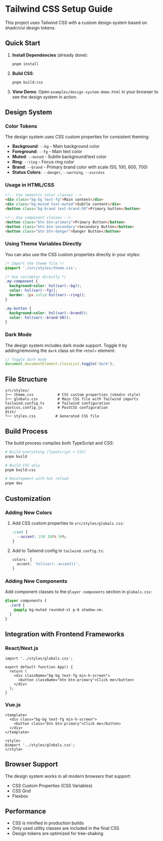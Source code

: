 # Tailwind CSS Setup Guide

This project uses Tailwind CSS with a custom design system based on shadcn/ui design tokens.

## Quick Start

1. **Install Dependencies** (already done):
   ```bash
   pnpm install
   ```

2. **Build CSS**:
   ```bash
   pnpm build:css
   ```

3. **View Demo**:
   Open `examples/design-system-demo.html` in your browser to see the design system in action.

## Design System

### Color Tokens

The design system uses CSS custom properties for consistent theming:

- **Background**: `--bg` - Main background color
- **Foreground**: `--fg` - Main text color  
- **Muted**: `--muted` - Subtle background/text color
- **Ring**: `--ring` - Focus ring color
- **Brand**: `--brand` - Primary brand color with scale (50, 100, 600, 700)
- **Status Colors**: `--danger`, `--warning`, `--success`

### Usage in HTML/CSS

```html
<!-- Use semantic color classes -->
<div class="bg-bg text-fg">Main content</div>
<div class="bg-muted text-muted">Subtle content</div>
<button class="bg-brand text-brand-50">Primary button</button>

<!-- Use component classes -->
<button class="btn btn-primary">Primary Button</button>
<button class="btn btn-secondary">Secondary Button</button>
<button class="btn btn-danger">Danger Button</button>
```

### Using Theme Variables Directly

You can also use the CSS custom properties directly in your styles:

```css
/* Import the theme file */
@import './src/styles/theme.css';

/* Use variables directly */
.my-component {
  background-color: hsl(var(--bg));
  color: hsl(var(--fg));
  border: 1px solid hsl(var(--ring));
}

.my-button {
  background-color: hsl(var(--brand));
  color: hsl(var(--brand-50));
}
```

### Dark Mode

The design system includes dark mode support. Toggle it by adding/removing the `dark` class on the `<html>` element:

```javascript
// Toggle dark mode
document.documentElement.classList.toggle('dark');
```

## File Structure

```
src/styles/
├── theme.css           # CSS custom properties (shadcn style)
├── globals.css         # Main CSS file with Tailwind imports
tailwind.config.ts      # Tailwind configuration
postcss.config.js       # PostCSS configuration
dist/
└── styles.css         # Generated CSS file
```

## Build Process

The build process compiles both TypeScript and CSS:

```bash
# Build everything (TypeScript + CSS)
pnpm build

# Build CSS only
pnpm build:css

# Development with hot reload
pnpm dev
```

## Customization

### Adding New Colors

1. Add CSS custom properties to `src/styles/globals.css`:
   ```css
   :root {
     --accent: 210 100% 50%;
   }
   ```

2. Add to Tailwind config in `tailwind.config.ts`:
   ```typescript
   colors: {
     accent: 'hsl(var(--accent))',
   }
   ```

### Adding New Components

Add component classes to the `@layer components` section in `globals.css`:

```css
@layer components {
  .card {
    @apply bg-muted rounded-xl p-6 shadow-sm;
  }
}
```

## Integration with Frontend Frameworks

### React/Next.js

```tsx
import '../styles/globals.css';

export default function App() {
  return (
    <div className="bg-bg text-fg min-h-screen">
      <button className="btn btn-primary">Click me</button>
    </div>
  );
}
```

### Vue.js

```vue
<template>
  <div class="bg-bg text-fg min-h-screen">
    <button class="btn btn-primary">Click me</button>
  </div>
</template>

<style>
@import '../styles/globals.css';
</style>
```

## Browser Support

The design system works in all modern browsers that support:
- CSS Custom Properties (CSS Variables)
- CSS Grid
- Flexbox

## Performance

- CSS is minified in production builds
- Only used utility classes are included in the final CSS
- Design tokens are optimized for tree-shaking
